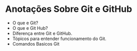 # Anotações Sobre Git e GitHub

- O que e Git?
- O que e Git Hub?
- Diferença entre Git e GitHub.
- Tópicos para entender funcionamento do Git.
- Comandos Basicos Git
